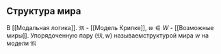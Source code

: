 ## Структура мира
В [[Модальная логика]].
$\mathfrak{M}$ - [[Модель Крипке]], $w \in W$ - [[Возможные миры]].
Упорядоченную пару $(\mathfrak{M}, w)$ называемструктурой мира $w$ на модели $\mathfrak{M}$
